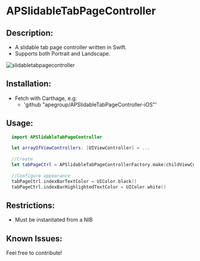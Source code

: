 # APSlidableTabPageController

## Description:
- A slidable tab page controller written in Swift. 
- Supports both Portrait and Landscape.

![slidabletabpagecontroller](https://cloud.githubusercontent.com/assets/16682908/12745471/ac8c307e-c999-11e5-83e1-455f949cc4d6.gif)

## Installation:
- Fetch with Carthage, e.g:
  - 'github "apegroup/APSlidableTabPageController-iOS"'

## Usage:
```swift
  import APSlidableTabPageController
  
  let arrayOfViewControllers: [UIViewController] = ...
  
  //Create
  let tabPageCtrl = APSlidableTabPageControllerFactory.make(childViewControllers: arrayOfViewControllers)
  
  //Configure appearance
  tabPageCtrl.indexBarTextColor = UIColor.black()
  tabPageCtrl.indexBarHighlightedTextColor = UIColor.white()
  ```

## Restrictions:
- Must be instantiated from a NIB

## Known Issues:

Feel free to contribute!
